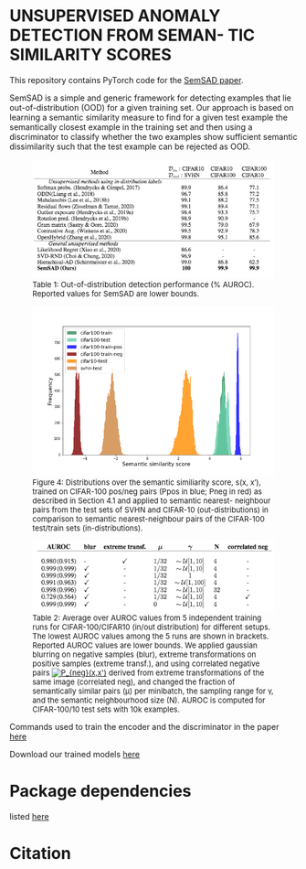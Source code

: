 # UNSUPERVISED ANOMALY DETECTION FROM SEMAN- TIC SIMILARITY SCORES

This repository contains PyTorch code for the [SemSAD paper]().

SemSAD is a simple and generic framework for detecting examples that lie out-of-distribution (OOD) for a given training set. Our approach is based on learning a semantic similarity measure to find for a given test example the semantically closest example in the training set and then using a discriminator to classify whether the two examples show sufficient semantic dissimilarity such that the test example can be rejected as OOD. 


<figure>
    <img src='paper/Table1.png' />
    <font size="2">
    <figcaption>Table 1: Out-of-distribution detection performance (% AUROC). Reported values for SemSAD are lower bounds.
    </figcaption>
    </font>
</figure>


<figure>
    <img src='paper/Figure4.png' />
    <font size="2">
    <figcaption>Figure 4: Distributions over the semantic similiarity score, s(x, x′), trained on CIFAR-100 pos/neg pairs (Ppos in blue; Pneg in red) as described in Section 4.1 and applied to semantic nearest- neighbour pairs from the test sets of SVHN and CIFAR-10 (out-distributions) in comparison to semantic nearest-neighbour pairs of the CIFAR-100 test/train sets (in-distributions).
    </figcaption>
    </font>
</figure>


<figure>
    <img src='paper/Table2.png' />
    <font size="2">
    <figcaption> 
Table 2: Average over AUROC values from 5 independent training runs for CIFAR-100/CIFAR10 (in/out distribution) for different setups. The lowest AUROC values among the 5 runs are shown in brackets. Reported AUROC values are lower bounds. We applied gaussian blurring on negative samples (blur), extreme transformations on positive samples (extreme transf.), and using correlated negative pairs <a href="https://www.codecogs.com/eqnedit.php?latex=P_{neg}(x,x')" target="_blank"><img src="https://latex.codecogs.com/gif.latex?P_{neg}(x,x')" title="P_{neg}(x,x')" /></a> derived from extreme transformations of the same image (correlated neg), and changed the fraction of semantically similar pairs (μ) per minibatch, the sampling range for γ, and the semantic neighbourhood size (N). AUROC is computed for CIFAR-100/10 test sets with 10k examples.
    </figcaption>
    </font>
</figure>



Commands used to train the encoder and the discriminator in the paper [here](https://github.com/nimaous/SemSAD/blob/main/commands.txt)

Download our trained models [here]()

# Package dependencies
listed [here](https://github.com/nimaous/SemSAD/blob/main/package_version.txt)

# Citation


